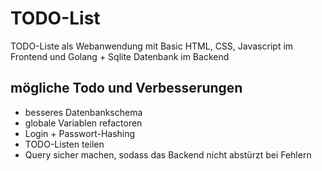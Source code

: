 # TODO-List
TODO-Liste als Webanwendung mit Basic HTML, CSS, Javascript im Frontend und Golang + Sqlite Datenbank im Backend

## mögliche Todo und Verbesserungen
- besseres Datenbankschema
- globale Variablen refactoren
- Login + Passwort-Hashing
- TODO-Listen teilen
- Query sicher machen, sodass das Backend nicht abstürzt bei Fehlern